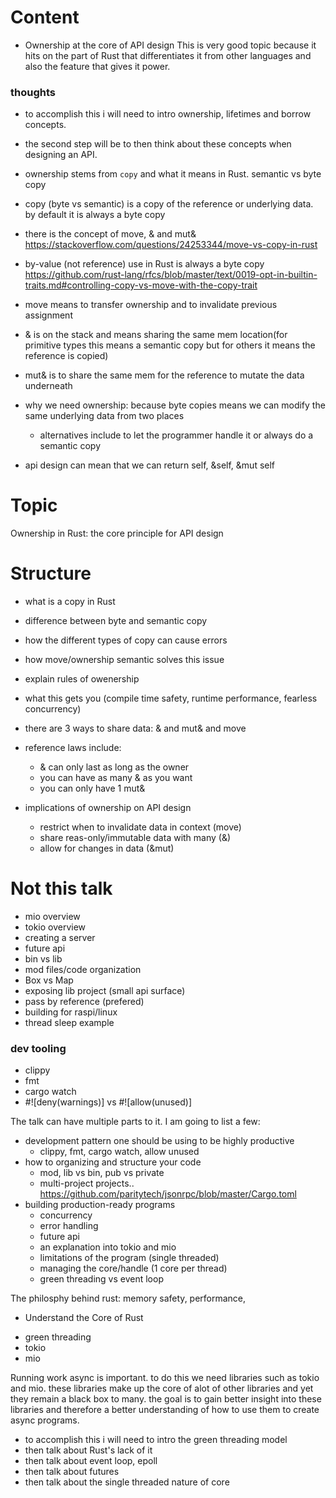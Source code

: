 # Content
* Ownership at the core of API design
This is very good topic because it hits on the part of Rust that differentiates it from other
languages and also the feature that gives it power.

### thoughts
- to accomplish this i will need to intro ownership, lifetimes and borrow concepts.
- the second step will be to then think about these concepts when designing an API.
- ownership stems from `copy` and what it means in Rust. semantic vs byte copy
- copy (byte vs semantic) is a copy of the reference or underlying data. by default it is always a byte copy
- there is the concept of move, & and mut& <https://stackoverflow.com/questions/24253344/move-vs-copy-in-rust>
- by-value (not reference) use in Rust is always a byte copy <https://github.com/rust-lang/rfcs/blob/master/text/0019-opt-in-builtin-traits.md#controlling-copy-vs-move-with-the-copy-trait>
- move means to transfer ownership and to invalidate previous assignment
- & is on the stack and means sharing the same mem location(for primitive types this means a semantic copy but for others it means the reference is copied)
- mut& is to share the same mem for the reference to mutate the data underneath



- why we need ownership: because byte copies means we can modify the same underlying data from two places
  - alternatives include to let the programmer handle it or always do a semantic copy
- api design can mean that we can return self, &self, &mut self

# Topic
Ownership in Rust: the core principle for API design
# Structure
- what is a copy in Rust
- difference between byte and semantic copy
- how the different types of copy can cause errors
- how move/ownership semantic solves this issue
- explain rules of owenership
- what this gets you (compile time safety, runtime performance, fearless concurrency)

- there are 3 ways to share data: & and mut& and move
- reference laws include:
  - & can only last as long as the owner
  - you can have as many & as you want
  - you can only have 1 mut&

- implications of ownership on API design
  - restrict when to invalidate data in context (move)
  - share reas-only/immutable data with many (&)
  - allow for changes in data (&mut)


















# Not this talk
- mio overview
- tokio overview
- creating a server
- future api
- bin vs lib
- mod files/code organization
- Box vs Map
- exposing lib project (small api surface)
- pass by reference (prefered)
- building for raspi/linux
- thread sleep example

### dev tooling
- clippy
- fmt
- cargo watch
- #![deny(warnings)] vs #![allow(unused)]

The talk can have multiple parts to it. I am going to list a few:
- development pattern one should be using to be highly productive
  - clippy, fmt, cargo watch, allow unused
- how to organizing and structure your code
  - mod, lib vs bin, pub vs private
  - multi-project projects.. https://github.com/paritytech/jsonrpc/blob/master/Cargo.toml
- building production-ready programs
  - concurrency
  - error handling
  - future api
  - an explanation into tokio and mio
  - limitations of the program (single threaded)
  - managing the core/handle (1 core per thread)
  - green threading vs event loop


The philosphy behind rust: memory safety, performance,




* Understand the Core of Rust
- green threading
- tokio
- mio

Running work async is important. to  do this we need libraries such as tokio and mio. these
libraries make up the core of alot of other libraries and yet they remain a black box to
many. the goal is to gain better insight into these libraries and therefore a better
understanding of how to use them to create async programs.

- to accomplish this i will need to intro the green threading model
- then talk about Rust's lack of it
- then talk about event loop, epoll
- then talk about futures
- then talk about the single threaded nature of core


